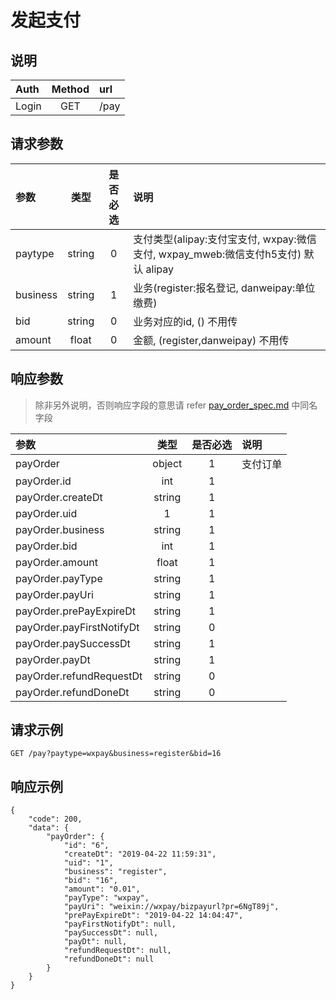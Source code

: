 # 发起支付

## 说明

|  Auth  |  Method  |  url  |
| :----  | :----:   | :---- |
|  Login  |  GET  |  /pay  |

## 请求参数

|  参数  |  类型  |  是否必选  |  说明  |
| :---- | :----: | :----:   | :----  |
| paytype | string | 0 | 支付类型(alipay:支付宝支付, wxpay:微信支付, wxpay_mweb:微信支付h5支付) 默认 alipay |
| business | string | 1 | 业务(register:报名登记, danweipay:单位缴费) |
| bid | string | 0 | 业务对应的id, () 不用传 |
| amount | float | 0 | 金额, (register,danweipay) 不用传 |


## 响应参数

> 除非另外说明，否则响应字段的意思请 refer [pay_order_spec.md](/pay_order_spec.md) 中同名字段

|  参数  |  类型  |  是否必选  |  说明  |
| :---- | :----: | :----:   | :----  |
|  payOrder  |  object  |  1  |  支付订单  |
|  payOrder.id  |  int  |  1  |  |
|  payOrder.createDt  |  string  |  1  |  |
|  payOrder.uid  |  1  |  1  |  |
|  payOrder.business  |  string  |  1  |  |
|  payOrder.bid  |  int  |  1  |  |
|  payOrder.amount  |  float  |  1  |  |
|  payOrder.payType  |  string  |  1  |  |
|  payOrder.payUri  |  string  |  1  |  |
|  payOrder.prePayExpireDt  |  string  |  1  |  |
|  payOrder.payFirstNotifyDt  |  string  |  0  |  |
|  payOrder.paySuccessDt  |  string  |  1  |  |
|  payOrder.payDt  |  string  |  1  |  |
|  payOrder.refundRequestDt  |  string  |  0  |  |
|  payOrder.refundDoneDt  |  string  |  0  |  |


## 请求示例

```
GET /pay?paytype=wxpay&business=register&bid=16
```

## 响应示例

```
{
    "code": 200,
    "data": {
        "payOrder": {
            "id": "6",
            "createDt": "2019-04-22 11:59:31",
            "uid": "1",
            "business": "register",
            "bid": "16",
            "amount": "0.01",
            "payType": "wxpay",
            "payUri": "weixin://wxpay/bizpayurl?pr=6NgT89j",
            "prePayExpireDt": "2019-04-22 14:04:47",
            "payFirstNotifyDt": null,
            "paySuccessDt": null,
            "payDt": null,
            "refundRequestDt": null,
            "refundDoneDt": null
        }
    }
}
```